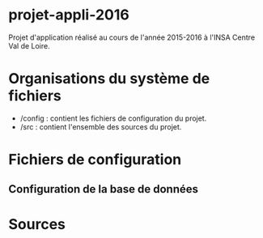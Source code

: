 # projet-appli-2016
Projet d'application réalisé au cours de l'année 2015-2016 à l'INSA Centre Val de Loire. 

# Organisations du système de fichiers
* /config : contient les fichiers de configuration du projet.
* /src : contient l'ensemble des sources du projet.

# Fichiers de configuration

## Configuration de la base de données

# Sources